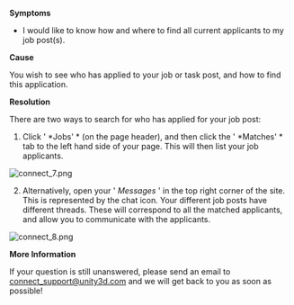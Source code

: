 
        

**Symptoms** 

*   I would like to know how and where to find all current applicants to my job post(s).

**Cause** 

You wish to see who has applied to your job or task post, and how to find this application.

**Resolution** 

There are two ways to search for who has applied for your job post:

1. Click ' *Jobs' * (on the page header), and then click the ' *Matches' * tab to the left hand side of your page. This will then list your job applicants.

![connect_7.png](/hc/article_attachments/115005988343/connect_7.png)

2. Alternatively, open your ' *Messages* ' in the top right corner of the site. This is represented by the chat icon. Your different job posts have different threads. These will correspond to all the matched applicants, and allow you to communicate with the applicants.

![connect_8.png](/hc/article_attachments/115005988503/connect_8.png)

**More Information** 

If your question is still unanswered, please send an email to connect_support@unity3d.com and we will get back to you as soon as possible!

      